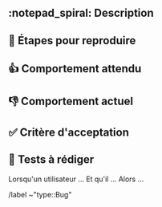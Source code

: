 ## :notepad_spiral: Description
<!-- Description de la fonctionnalité -->

## :footprints: Étapes pour reproduire

## :thumbsup: Comportement attendu

## :thumbsdown: Comportement actuel

## :white_check_mark: Critère d'acceptation
<!-- Le minimum requis pour accepter la MR -->
>

## :bug: Tests à rédiger

Lorsqu'un utilisateur ...
Et qu'il ...
Alors ...

<!-- Étiquettes -->
/label ~"type::Bug"

